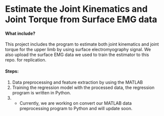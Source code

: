 # Estimate the Joint Kinematics and Joint Torque from Surface EMG data
#### What include?
This project includes the program to estimate both joint kinematics and joint torque for the upper limb by using surface electromyography signal. We also upload the surface EMG data we used to train the estimator to this repo. for replication.
#### Steps:
1. Data preprocessing and feature extraction by using the MATLAB
2. Training the regression model with the processed data, the regression program is written in Python.
3. * Currently, we are working on convert our MATLAB data preprocessing program to Python and will update soon.
